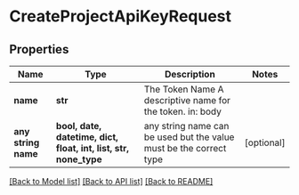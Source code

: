 # CreateProjectApiKeyRequest


## Properties
Name | Type | Description | Notes
------------ | ------------- | ------------- | -------------
**name** | **str** | The Token Name  A descriptive name for the token.  in: body | 
**any string name** | **bool, date, datetime, dict, float, int, list, str, none_type** | any string name can be used but the value must be the correct type | [optional]

[[Back to Model list]](../README.md#documentation-for-models) [[Back to API list]](../README.md#documentation-for-api-endpoints) [[Back to README]](../README.md)


